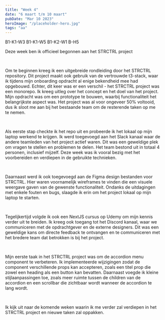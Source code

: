 ```yaml
---
title: "Week 4"
date: "6 maart t/m 10 maart"
pubDate: "Mar 10 2023"
heroImage: "/placeholder-hero.jpg"
tags: "aa"
---
```


<div class="flex gap-2 pb-2">
    <span class="cta2">B1-K1-W3</span>
    <span class="cta2">B1-K1-W5</span>
    <span class="cta2">B1-K2-W1</span>
    <span class="cta2">B-H5</span>
</div>

Deze week ben ik officieel begonnen aan het STRCTRL project

&nbsp;

Om te beginnen kreeg ik een uitgebreide rondleiding door het STRCTRL repository. Dit project maakt ook gebruik van de vertrouwde t3-stack, waar ik tijdens mijn onboarding opdracht al enige bekendheid mee had opgebouwd. Echter, dit keer was er een verschil - het STRCTRL project was een monorepo. Ik kreeg uitleg over het concept en het doel van het project. Mijn opdracht was om een prototype te bouwen, waarbij functionaliteit het belangrijkste aspect was. Het project was al voor ongeveer 50% voltooid, dus ik sloot me aan bij het bestaande team om de resterende taken op me te nemen.

&nbsp;

Als eerste stap checkte ik het repo uit en probeerde ik het lokaal op mijn laptop werkend te krijgen. Ik werd toegevoegd aan het Slack kanaal waar de andere teamleden van het project actief waren. Dit was een geweldige plek om vragen te stellen en problemen te delen. Het team bestond uit in totaal 4 personen, inclusief mijzelf. Deze week was ik vooral bezig met het voorbereiden en verdiepen in de gebruikte technieken.

&nbsp;

Daarnaast werd ik ook toegevoegd aan de Figma design bestanden voor STRCTRL. Hier waren voornamelijk wireframes te vinden die een visuele weergave gaven van de gewenste functionaliteit. Ondanks de uitdagingen met enkele fouten en bugs, slaagde ik erin om het project lokaal op mijn laptop te starten.

&nbsp;

Tegelijkertijd volgde ik ook een NextJS cursus op Udemy om mijn kennis verder uit te breiden. Ik kreeg ook toegang tot het Discord kanaal, waar we communiceren met de opdrachtgever en de externe designers. Dit was een geweldige kans om directe feedback te ontvangen en te communiceren met het bredere team dat betrokken is bij het project.

&nbsp;

Mijn eerste taak in het STRCTRL project was om de accordion menu component te verbeteren. Ik implementeerde wijzigingen zodat de component verschillende props kan accepteren, zoals een titel prop die zowel een heading als een button kan bevatten. Daarnaast voegde ik kleine stijlaanpassingen toe, zoals meer ruimte tussen de children van de accordion en een scrollbar die zichtbaar wordt wanneer de accordion te lang wordt.

&nbsp;

Ik kijk uit naar de komende weken waarin ik me verder zal verdiepen in het STRCTRL project en nieuwe taken zal oppakken.
